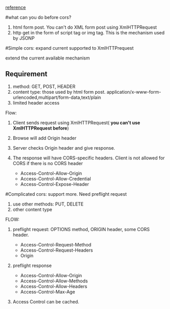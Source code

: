 [reference](http://www.html5rocks.com/en/tutorials/cors/)

#what can you do before cors?

1. html form post. You can't do XML form post using XmlHTTPRequest
1. http get in the form of script tag or img tag. This is the mechanism used by JSONP

#Simple cors: expand current supported to XmlHTTPrequest

extend the current available mechanism

## Requirement

1. method: GET, POST, HEADER
2. content type: those used by html form post. application/x-www-form-urlencoded,multipart/form-data,text/plain
3. limited header access

Flow:

1. Client sends request using XmlHTTPRequest( **you can't use XmlHTTPRequest before**)
1. Browse will add Origin header
1. Server checks Origin header and give response.
1. The response will have CORS-specific headers. Client is not allowed for CORS if there is no CORS header

	* Access-Control-Allow-Origin
	* Access-Control-Allow-Credential
	* Access-Control-Expose-Header

#Complicated cors: support more. Need preflight request
1. use other methods: PUT, DELETE
1. other content type

FLOW:

1. preflight request: OPTIONS method, ORIGIN header, some CORS header.

	* Access-Control-Request-Method
	* Access-Control-Request-Headers
	* Origin
  
1. preflight response

	+ Access-Control-Allow-Origin
	+ Access-Control-Allow-Methods
	+ Access-Control-Allow-Headers
	+ Access-Control-Max-Age

1. Access Control can be cached.





